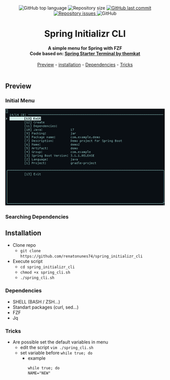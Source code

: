 <div align="center">
<img alt="GitHub top language" src="https://img.shields.io/github/languages/top/renatonunes74/spring_initializr_cli.svg?style=for-the-badge">
<img alt="Repository size" src="https://img.shields.io/github/repo-size/renatonunes74/spring_initializr_cli.svg?style=for-the-badge">
<a href="https://github.com/renatonunes74/spring_initializr_cli/commits/master">
<img alt="GitHub last commit" src="https://img.shields.io/github/last-commit/renatonunes74/spring_initializr_cli.svg?style=for-the-badge">
<a href="https://github.com/renatonunes74/spring_initializr_cli/issues">
<img alt="Repository issues" src="https://img.shields.io/github/issues/rockofox/firefox-minima.svg?style=for-the-badge">
</a>
<img alt="GitHub" src="https://img.shields.io/github/license/renatonunes74/spring_initializr_cli?style=for-the-badge">
<h1>Spring Initializr CLI</h1>
<h4>A simple menu for Spring with FZF<br>Code based on: <a href="https://github.com/themkat/spring-starter-terminal">Spring Starter Terminal by themkat</a></h4>
<a href="https://spring_initializr_cli/pages/sobre/">Preview</a> -
<a href="https://spring_initializr_cli/pages/sobre/">installation</a> -
<a href="https://spring_initializr_cli/pages/sobre/">Dependencies</a> -
<a href="https://spring_initializr_cli/pages/sobre/">Tricks</a>
<br>
<br>
<div align="left">

## Preview
### Initial Menu
![](https://github.com/renatonunes74/spring_initializr_cli/blob/master/spring_cli_menu.png)
### Searching Dependencies

## Installation
- Clone repo
	- `git clone https://github.com/renatonunes74/spring_initializr_cli`
- Execute script
	- `cd spring_initializr_cli`
	- `chmod +x spring_cli.sh`
	- `./spring_cli.sh`
### Dependencies
- SHELL (BASH / ZSH...)
- Standart packages (curl, sed...)
- FZF
- Jq
### Tricks
- Are possible set the default variables in menu 
	- edit the script `vim ./spring_cli.sh`
	- set variable before `while true; do`
		- example
			```
			while true; do
			NAME="NEW"
			```
